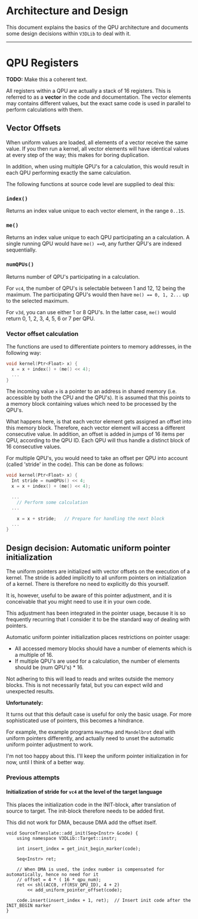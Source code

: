 # Architecture and Design

This document explains the basics of the QPU architecture and documents some design decisions within `V3DLib` to deal with it.

-----

# QPU Registers

**TODO:** Make this a coherent text.

All registers within a QPU are actually a stack of 16 registers. This is referred to as a **vector** in the code and  documentation.
The vector elements may contains different values, but the exact same code is used in parallel to perform calculations with them.


## Vector Offsets

When uniform values are loaded, all elements of a vector receive the same value.
If you then run a kernel, all vector elements will have identical values at every step of the way;
this makes for boring duplication.

In addition, when using multiple QPU's for a calculation, this would result in each QPU performing exactly the
same calculation.

The following functions at source code level are supplied to deal this:

### `index()`

Returns an index value unique to each vector element, in the range `0..15`.


### `me()`

Returns an index value unique to each QPU participating an a calculation.
A single running QPU would have `me() ==0`, any further QPU's are indexed sequentially.

### `numQPUs()` 

Returns  number of QPU's participating in a calculation.

For `vc4`, the number of QPU's is selectable between 1 and 12, 12 being the maximum.
The participating QPU's would then have `me() == 0, 1, 2...` up to the selected maximum.

For `v3d`, you can use either 1 or 8 QPU's. In the latter case, `me()` would return 0, 1, 2, 3, 4, 5, 6 or 7 per QPU.

### Vector offset calculation

The functions are used to differentiate pointers to memory addresses, in the following way:

```c++
void kernel(Ptr<Float> x) {
  x = x + index() + (me() << 4);
  ...
}
```

The incoming value `x` is a pointer to an address in shared memory (i.e. accessible by both the CPU and the QPU's).
It is assumed that this points to a memory block containing values which need to be processed by the QPU's.

What happens here, is that each vector element gets assigned an offset into this memory block. Therefore,
each vector element will access a different consecutive value.
In addition, an offset is added in jumps of 16 items per QPU, according to the QPU ID.
Each QPU will thus handle a distinct block of 16 consecutive values.

For multiple QPU's, you would need to take an offset per QPU into account (called 'stride' in the code).
This can be done as follows:

```c++
void kernel(Ptr<Float> x) {
  Int stride = numQPUs() << 4;
  x = x + index() + (me() << 4);

  ...
	// Perform some calculation
  ...

	x = x + stride;   // Prepare for handling the next block 
  ...
}
```

## Design decision: Automatic uniform pointer initialization

The uniform pointers are initialized with vector offsets on the execution of a kernel.
The stride is added implicitly to all uniform pointers on initialization of a kernel.
There is therefore no need to explicitly do this yourself.

It is, however, useful to be aware of this pointer adjustment, and it is conceivable that you might need to use it
in your own code.

This adjustment has been integrated in the pointer usage, because it is so frequently recurring that I consider it
to be the standard way of dealing with pointers.

Automatic uniform pointer initialization places restrictions on pointer usage:

- All accessed memory blocks should have a number of elements which is a multiple of 16.
- If multiple QPU's are used for a calculation, the number of elements should be (num QPU's) * 16.

Not adhering to this will lead to reads and writes outside the memory blocks.
This is not necessarily fatal, but you can expect wild and unexpected results.

**Unfortunately:**

It turns out that this default case is useful for only the basic usage. For more sophisticated use of pointers, this becomes a hindrance.

For example, the example programs `HeatMap` and `Mandelbrot` deal with uniform pointers differently, and actually
need to unset the automatic uniform pointer adjustment to work.

I'm not too happy about this. I'll keep the uniform pointer initialization in for now, until I think of a better way.

### Previous attempts

#### Initialization of stride for `vc4` at the level of the target language

This places the initialization code in the INIT-block, after translation of source to target.
The init-block therefore needs to be added first.

This did not work for DMA, because DMA add the offset itself.

```
void SourceTranslate::add_init(Seq<Instr> &code) {
	using namespace V3DLib::Target::instr;

	int insert_index = get_init_begin_marker(code);

	Seq<Instr> ret;

	// When DMA is used, the index number is compensated for automatically, hence no need for it
	// offset = 4 * ( 16 * qpu_num);
	ret << shl(ACC0, rf(RSV_QPU_ID), 4 + 2)
	    << add_uniform_pointer_offset(code);

	code.insert(insert_index + 1, ret);  // Insert init code after the INIT_BEGIN marker
}
```


